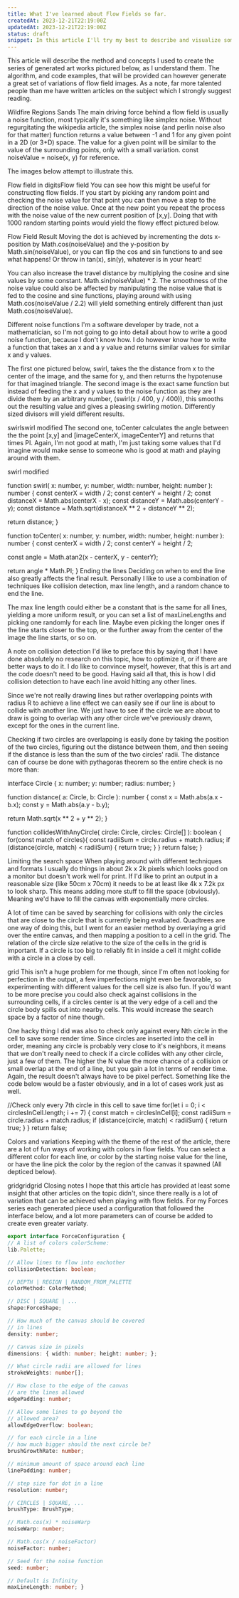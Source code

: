 ```yaml
---
title: What I've learned about Flow Fields so far.
createdAt: 2023-12-21T22:19:00Z
updatedAt: 2023-12-21T22:19:00Z
status: draft
snippet: In this article I'll try my best to describe and visualize some of the concepts behind flow fields. The examples provided will be written in Typescript but the conecepts will be described in general terms and can be applied to multiple languages. 
---
```


This article will describe the method and concepts I used to create the series
of generated art works pictured below, as I understand them. The algorithm, and
code examples, that will be provided can however generate a great set of
variations of flow field images. As a note, far more talented people than me
have written articles on the subject which I strongly suggest reading.

Wildfire Regions Sands The main driving force behind a flow field is usually a
noise function, most typically it's something like simplex noise. Without
regurgitating the wikipedia article, the simplex noise (and perlin noise also
for that matter) function returns a value between -1 and 1 for any given point
in a 2D (or 3+D) space. The value for a given point will be similar to the value
of the surrounding points, only with a small variation. const noiseValue =
noise(x, y) for reference.

The images below attempt to illustrate this.

Flow field in digitsFlow field You can see how this might be useful for
constructing flow fields. If you start by picking any random point and checking
the noise value for that point you can then move a step to the direction of the
noise value. Once at the new point you repeat the process with the noise value
of the new current position of [x,y]. Doing that with 1000 random starting
points would yield the flowy effect pictured below.

Flow Field Result Moving the dot is achieved by incrementing the dots x-position
by Math.cos(noiseValue) and the y-position by Math.sin(noiseValue), or you can
flip the cos and sin functions to and see what happens! Or throw in tan(x),
sin(y), whatever is in your heart!

You can also increase the travel distance by multiplying the cosine and sine
values by some constant. Math.sin(noiseValue) * 2. The smoothness of the noise
value could also be affected by manipulating the noise value that is fed to the
cosine and sine functions, playing around with using Math.cos(noiseValue / 2.2)
will yield something entirely different than just Math.cos(noiseValue).

Different noise functions I'm a software developer by trade, not a
mathematician, so I'm not going to go into detail about how to write a good
noise function, because I don't know how. I do however know how to write a
function that takes an x and a y value and returns similar values for similar x
and y values.

The first one pictured below, swirl, takes the the distance from x to the center
of the image, and the same for y, and then returns the hypotenuse for that
imagined triangle. The second image is the exact same function but instead of
feeding the x and y values to the noise function as they are I divide them by an
arbitrary number, (swirl(x / 400, y / 400)), this smooths out the resulting
value and gives a pleasing swirling motion. Differently sized divisors will
yield different results.

swirlswirl modified The second one, toCenter calculates the angle between the
the point \[x,y\] and [imageCenterX, imageCenterY] and returns that times PI.
Again, I'm not good at math, I'm just taking some values that I'd imagine would
make sense to someone who is good at math and playing around with them.

swirl modified

function swirl( x: number, y: number, width: number, height: number ): number {
const centerX = width / 2; const centerY = height / 2; const distanceX =
Math.abs(centerX - x); const distanceY = Math.abs(centerY - y); const distance =
Math.sqrt(distanceX ** 2 + distanceY ** 2);

return distance; }

function toCenter( x: number, y: number, width: number, height: number ): number
{ const centerX = width / 2; const centerY = height / 2;

const angle = Math.atan2(x - centerX, y - centerY);

return angle * Math.PI; } Ending the lines Deciding on when to end the line also
greatly affects the final result. Personally I like to use a combination of
techniques like collision detection, max line length, and a random chance to end
the line.

The max line length could either be a constant that is the same for all lines,
yielding a more uniform result, or you can set a list of maxLineLengths and
picking one randomly for each line. Maybe even picking the longer ones if the
line starts closer to the top, or the further away from the center of the image
the line starts, or so on.

A note on collision detection I'd like to preface this by saying that I have
done absolutely no research on this topic, how to optimize it, or if there are
better ways to do it. I do like to convince myself, however, that this is art
and the code doesn't need to be good. Having said all that, this is how I did
collision detection to have each line avoid hitting any other lines.

Since we're not really drawing lines but rather overlapping points with radius R
to achieve a line effect we can easily see if our line is about to collide with
another line. We just have to see if the circle we are about to draw is going to
overlap with any other circle we've previously drawn, except for the ones in the
current line.

Checking if two circles are overlapping is easily done by taking the position of
the two circles, figuring out the distance between them, and then seeing if the
distance is less than the sum of the two circles' radii. The distance can of
course be done with pythagoras theorem so the entire check is no more than:

interface Circle { x: number; y: number; radius: number; }

function distance( a: Circle, b: Circle ): number { const x = Math.abs(a.x -
b.x); const y = Math.abs(a.y - b.y);

return Math.sqrt(x ** 2 + y ** 2); }

function collidesWithAnyCircle( circle: Circle, circles: Circle[] ): boolean {
for(const match of circles){ const radiiSum = circle.radius + match.radius; if
(distance(circle, match) < radiiSum) { return true; } } return false; }

Limiting the search space When playing around with different techniques and
formats I usually do things in about 2k x 2k pixels which looks good on a
monitor but doesn't work well for print. If I'd like to print an output in a
reasonable size (like 50cm x 70cm) it needs to be at least like 4k x 7.2k px to
look sharp. This means adding more stuff to fill the space (obviously). Meaning
we'd have to fill the canvas with exponentially more circles.

A lot of time can be saved by searching for collisions with only the circles
that are close to the circle that is currently being evaluated. Quadtrees are
one way of doing this, but I went for an easier method by overlaying a grid over
the entire canvas, and then mapping a position to a cell in the grid. The
relation of the circle size relative to the size of the cells in the grid is
important. If a circle is too big to reliably fit in inside a cell it might
collide with a circle in a close by cell.

grid This isn't a huge problem for me though, since I'm often not looking for
perfection in the output, a few imperfections might even be favorable, so
experimenting with different values for the cell size is also fun. If you'd want
to be more precise you could also check against collisions in the surrounding
cells, if a circles center is at the very edge of a cell and the circle body
spills out into nearby cells. This would increase the search space by a factor
of nine though.

One hacky thing I did was also to check only against every Nth circle in the
cell to save some render time. Since circles are inserted into the cell in
order, meaning any circle is probably very close to it's neighbors, it means
that we don't really need to check if a circle collides with any other circle,
just a few of them. The higher the N value the more chance of a collision or
small overlap at the end of a line, but you gain a lot in terms of render time.
Again, the result doesn't always have to be pixel perfect. Something like the
code below would be a faster obviously, and in a lot of cases work just as well.

//Check only every 7th circle in this cell to save time for(let i = 0; i <
circlesInCell.length; i += 7) { const match = circlesInCell[i]; const radiiSum =
circle.radius + match.radius; if (distance(circle, match) < radiiSum) { return
true; } } return false;

Colors and variations Keeping with the theme of the rest of the article, there
are a lot of fun ways of working with colors in flow fields. You can select a
different color for each line, or color by the starting noise value for the
line, or have the line pick the color by the region of the canvas it spawned
(All depticed below).

gridgridgrid Closing notes I hope that this article has provided at least some
insight that other articles on the topic didn't, since there really is a lot of
variation that can be achieved when playing with flow fields. For my Forces
series each generated piece used a configuration that followed the interface
below, and a lot more parameters can of course be added to create even greater
variaty.

```typescript
export interface ForceConfiguration {
// A list of colors colorScheme:
lib.Palette;

// Allow lines to flow into eachother
collisionDetection: boolean;

// DEPTH | REGION | RANDOM_FROM_PALETTE
colorMethod: ColorMethod;

// DISC | SQUARE | ...
shape:ForceShape;

// How much of the canvas should be covered
// in lines
density: number;

// Canvas size in pixels
dimensions: { width: number; height: number; };

// What circle radii are allowed for lines 
strokeWeights: number[];

// How close to the edge of the canvas
// are the lines allowed 
edgePadding: number;

// Allow some lines to go beyond the
// allowed area? 
allowEdgeOverflow: boolean;

// for each circle in a line
// how much bigger should the next circle be?
brushGrowthRate: number;

// minimum amount of space around each line
linePadding: number;

// step size for dot in a line
resolution: number;

// CIRCLES | SQUARE, ... 
brushType: BrushType;

// Math.cos(x) * noiseWarp
noiseWarp: number;

// Math.cos(x / noiseFactor)
noiseFactor: number;

// Seed for the noise function
seed: number;

// Default is Infinity
maxLineLength: number; }
```
